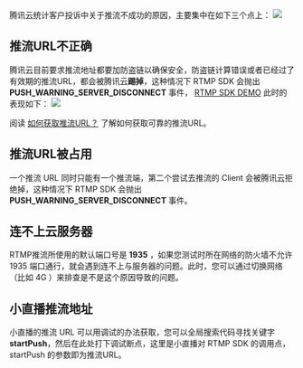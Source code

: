 腾讯云统计客户投诉中关于推流不成功的原因，主要集中在如下三个点上：
![](//mc.qcloudimg.com/static/img/8f0d4acce0ae96705239f7984efd0382/image.png)

## 推流URL不正确
腾讯云目前要求推流地址都要加防盗链以确保安全，防盗链计算错误或者已经过了有效期的推流URL，都会被腾讯云**踢掉**，这种情况下 RTMP SDK 会抛出 **PUSH_WARNING_SERVER_DISCONNECT** 事件， [RTMP SDK DEMO](https://www.qcloud.com/document/product/454/6555) 此时的表现如下：
![](//mc.qcloudimg.com/static/img/83e5c2dce6707f5c0c5e6dfc8fc548e5/image.png)

阅读 [如何获取推流URL？](https://www.qcloud.com/document/product/454/7915) 了解如何获取可靠的推流URL。

## 推流URL被占用
一个推流 URL 同时只能有一个推流端，第二个尝试去推流的 Client 会被腾讯云拒绝掉，这种情况下 RTMP SDK 会抛出 **PUSH_WARNING_SERVER_DISCONNECT** 事件。

## 连不上云服务器
RTMP推流所使用的默认端口号是 **1935** ，如果您测试时所在网络的防火墙不允许 1935 端口通行，就会遇到连不上与服务器的问题。此时，您可以通过切换网络（比如 4G ）来排查是不是这个原因导致的问题。

## 小直播推流地址
小直播的推流 URL 可以用调试的办法获取，您可以全局搜索代码寻找关键字 **startPush**，然后在此处打下调试断点，这里是小直播对 RTMP SDK 的调用点，startPush 的参数即为推流URL。



